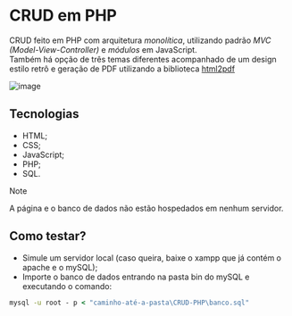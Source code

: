 # CRUD em PHP

CRUD feito em PHP com arquitetura *monolítica*, utilizando padrão *MVC (Model-View-Controller)* e *módulos* em JavaScript.\
Também há opção de três temas diferentes acompanhado de um design estilo retrô e geração de PDF utilizando a biblioteca [html2pdf](https://cdnjs.com/libraries/html2pdf.js/0.8.0)

![image](https://github.com/user-attachments/assets/f7e3a0e8-105e-4590-8b67-676b5df1860c)

## Tecnologias
- HTML;
- CSS;
- JavaScript;
- PHP;
- SQL.

> [!NOTE]
> A página e o banco de dados não estão hospedados em nenhum servidor.

## Como testar?
- Simule um servidor local (caso queira, baixe o xampp que já contém o apache e o mySQL);
- Importe o banco de dados entrando na pasta bin do mySQL e executando o comando:
~~~cmd
mysql -u root - p < "caminho-até-a-pasta\CRUD-PHP\banco.sql"
~~~
